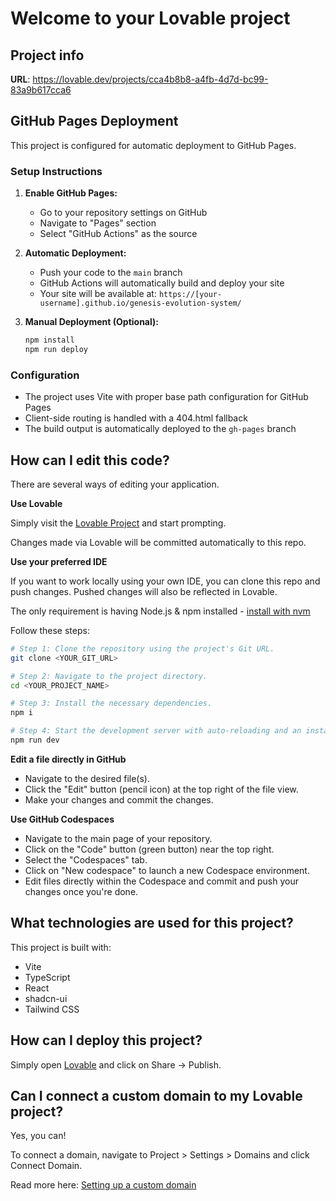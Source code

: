 # Welcome to your Lovable project

## Project info

**URL**: https://lovable.dev/projects/cca4b8b8-a4fb-4d7d-bc99-83a9b617cca6

## GitHub Pages Deployment

This project is configured for automatic deployment to GitHub Pages. 

### Setup Instructions

1. **Enable GitHub Pages:**
   - Go to your repository settings on GitHub
   - Navigate to "Pages" section
   - Select "GitHub Actions" as the source

2. **Automatic Deployment:**
   - Push your code to the `main` branch
   - GitHub Actions will automatically build and deploy your site
   - Your site will be available at: `https://[your-username].github.io/genesis-evolution-system/`

3. **Manual Deployment (Optional):**
   ```bash
   npm install
   npm run deploy
   ```

### Configuration

- The project uses Vite with proper base path configuration for GitHub Pages
- Client-side routing is handled with a 404.html fallback
- The build output is automatically deployed to the `gh-pages` branch

## How can I edit this code?

There are several ways of editing your application.

**Use Lovable**

Simply visit the [Lovable Project](https://lovable.dev/projects/cca4b8b8-a4fb-4d7d-bc99-83a9b617cca6) and start prompting.

Changes made via Lovable will be committed automatically to this repo.

**Use your preferred IDE**

If you want to work locally using your own IDE, you can clone this repo and push changes. Pushed changes will also be reflected in Lovable.

The only requirement is having Node.js & npm installed - [install with nvm](https://github.com/nvm-sh/nvm#installing-and-updating)

Follow these steps:

```sh
# Step 1: Clone the repository using the project's Git URL.
git clone <YOUR_GIT_URL>

# Step 2: Navigate to the project directory.
cd <YOUR_PROJECT_NAME>

# Step 3: Install the necessary dependencies.
npm i

# Step 4: Start the development server with auto-reloading and an instant preview.
npm run dev
```

**Edit a file directly in GitHub**

- Navigate to the desired file(s).
- Click the "Edit" button (pencil icon) at the top right of the file view.
- Make your changes and commit the changes.

**Use GitHub Codespaces**

- Navigate to the main page of your repository.
- Click on the "Code" button (green button) near the top right.
- Select the "Codespaces" tab.
- Click on "New codespace" to launch a new Codespace environment.
- Edit files directly within the Codespace and commit and push your changes once you're done.

## What technologies are used for this project?

This project is built with:

- Vite
- TypeScript
- React
- shadcn-ui
- Tailwind CSS

## How can I deploy this project?

Simply open [Lovable](https://lovable.dev/projects/cca4b8b8-a4fb-4d7d-bc99-83a9b617cca6) and click on Share -> Publish.

## Can I connect a custom domain to my Lovable project?

Yes, you can!

To connect a domain, navigate to Project > Settings > Domains and click Connect Domain.

Read more here: [Setting up a custom domain](https://docs.lovable.dev/tips-tricks/custom-domain#step-by-step-guide)
